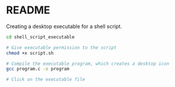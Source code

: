 # README

Creating a desktop executable for a shell script.

```sh
cd shell_script_executable

# Give executable permission to the script
chmod +x script.sh

# Compile the executable program, which creates a desktop icon
gcc program.c -o program

# Click on the executable file
```